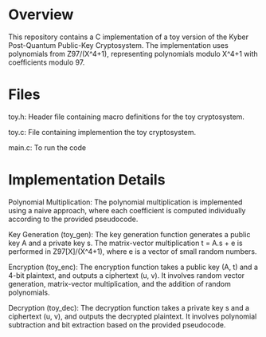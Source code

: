 # Overview
This repository contains a C implementation of a toy version of the Kyber Post-Quantum Public-Key Cryptosystem. The implementation uses polynomials from Z97/(X^4+1), representing polynomials modulo X^4+1 with coefficients modulo 97.
# Files
toy.h: Header file containing macro definitions for the toy cryptosystem.

toy.c: File containing implemention the toy cryptosystem.

main.c: To run the code
# Implementation Details
Polynomial Multiplication: The polynomial multiplication is implemented using a naive approach, where each coefficient is computed individually according to the provided pseudocode.

Key Generation (toy_gen): The key generation function generates a public key A and a private key s. The matrix-vector multiplication t = A.s + e is performed in Z97[X]/(X^4+1), where e is a vector of small random numbers.

Encryption (toy_enc): The encryption function takes a public key (A, t) and a 4-bit plaintext, and outputs a ciphertext (u, v). It involves random vector generation, matrix-vector multiplication, and the addition of random polynomials.

Decryption (toy_dec): The decryption function takes a private key s and a ciphertext (u, v), and outputs the decrypted plaintext. It involves polynomial subtraction and bit extraction based on the provided pseudocode.
